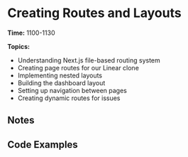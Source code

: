 # Creating Routes and Layouts

**Time:** 1100-1130

**Topics:**

- Understanding Next.js file-based routing system
- Creating page routes for our Linear clone
- Implementing nested layouts
- Building the dashboard layout
- Setting up navigation between pages
- Creating dynamic routes for issues

## Notes

## Code Examples
